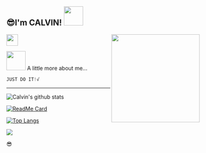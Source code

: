 <h2>😎I'm CALVIN! <img src="https://media.giphy.com/media/12oufCB0MyZ1Go/giphy.gif" width="50"></h2>
<img align='right' src="https://media.giphy.com/media/XygjTu9F7IRj3lijJ7/giphy.gif" width="230">
<p><img src="https://media.giphy.com/media/WUlplcMpOCEmTGBtBW/giphy.gif" width="30"> 
</em></p>
<img src="https://media.giphy.com/media/VgCDAzcKvsR6OM0uWg/giphy.gif" width="50"> A little more about me...  

```CPP
JUST DO IT!√
```
---
<!--START_SECTION:waka-->
![Calvin's github stats](https://github-readme-stats.vercel.app/api?username=CalvinStudio&show_icons=true&theme=radical)

[![ReadMe Card](https://github-readme-stats.vercel.app/api/pin/?username=CalvinStudio&repo=calvinstudio.github.io)](https://github.com/CalvinStudio/calvinstudio.github.io)

[![Top Langs](https://github-readme-stats.vercel.app/api/top-langs/?username=CalvinStudio&layout=compact)](https://github.com/CalvinStudio/calvinstudio.github.io)

![](https://visitor-badge.glitch.me/badge?page_id=CalvinStudio.readme)


😎
